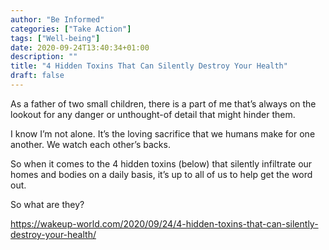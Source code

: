 ```yaml
---
author: "Be Informed"
categories: ["Take Action"]
tags: ["Well-being"]
date: 2020-09-24T13:40:34+01:00
description: ""
title: "4 Hidden Toxins That Can Silently Destroy Your Health"
draft: false
---
```


As a father of two small children, there  is a part of me that’s always on the lookout for any danger or  unthought-of detail that might hinder them.  

I know I’m not alone. It’s the loving sacrifice that we humans make for one another. We watch each other’s backs.

So when it comes to the 4 hidden toxins  (below) that silently infiltrate our homes and bodies on a daily basis,  it’s up to all of us to help get the word out.

So what are they?

https://wakeup-world.com/2020/09/24/4-hidden-toxins-that-can-silently-destroy-your-health/